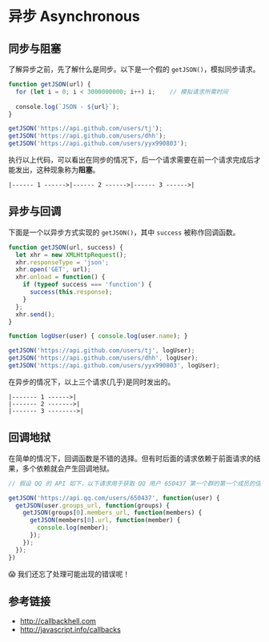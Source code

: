 # 异步 Asynchronous

## 同步与阻塞
了解异步之前，先了解什么是同步。以下是一个假的 `getJSON()`，模拟同步请求。
```javascript
function getJSON(url) {
  for (let i = 0; i < 3000000000; i++) i;    // 模拟请求所需时间
  
  console.log(`JSON - ${url}`);
}

getJSON('https://api.github.com/users/tj');
getJSON('https://api.github.com/users/dhh');
getJSON('https://api.github.com/users/yyx990803');
```
执行以上代码，可以看出在同步的情况下，后一个请求需要在前一个请求完成后才能发出，这种现象称为**阻塞**。
```
|------ 1 ------>|------ 2 ------>|------ 3 ------>|
```

## 异步与回调
下面是一个以异步方式实现的 `getJSON()`，其中 `success` 被称作回调函数。
```javascript
function getJSON(url, success) {
  let xhr = new XMLHttpRequest();
  xhr.responseType = 'json';
  xhr.open('GET', url);
  xhr.onload = function() {
    if (typeof success === 'function') {
      success(this.response);
    }
  };
  xhr.send();
}

function logUser(user) { console.log(user.name); }

getJSON('https://api.github.com/users/tj', logUser);
getJSON('https://api.github.com/users/dhh', logUser);
getJSON('https://api.github.com/users/yyx990803', logUser);
```
在异步的情况下，以上三个请求(几乎)是同时发出的。
```
|------- 1 ------>|
|------- 2 ------->|
|------- 3 -------->|
```

## 回调地狱
在简单的情况下，回调函数是不错的选择。但有时后面的请求依赖于前面请求的结果，多个依赖就会产生回调地狱。
```javascript
// 假设 QQ 的 API 如下，以下请求用于获取 QQ 用户 650437 第一个群的第一个成员的信息。

getJSON('https://api.qq.com/users/650437', function(user) {
  getJSON(user.groups_url, function(groups) {
    getJSON(groups[0].members_url, function(members) {
      getJSON(members[0].url, function(member) {
        console.log(member);
      });
    });
  });
})
```
😱 我们还忘了处理可能出现的错误呢！

## 参考链接
* http://callbackhell.com
* http://javascript.info/callbacks
